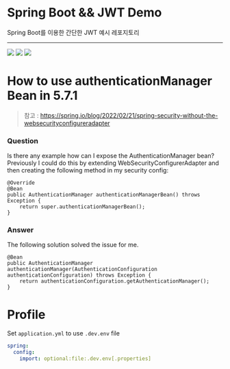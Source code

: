 # Spring Boot && JWT Demo

Spring Boot를 이용한 간단한 JWT 예시 레포지토리 

---
<img src="https://img.shields.io/badge/postgresql-gray?style=for-the-badge&logo=postgresql&logoColor=white"> <img src="https://img.shields.io/badge/Spring Boot-green?style=for-the-badge&logo=spring&logoColor=white"> <img src="https://img.shields.io/badge/redis-red?style=for-the-badge&logo=redis&logoColor=black">


# How to use authenticationManager Bean in 5.7.1

> 참고 : https://spring.io/blog/2022/02/21/spring-security-without-the-websecurityconfigureradapter

### Question
Is there any example how can I expose the AuthenticationManager bean? Previously I could do this by extending WebSecurityConfigurerAdapter and then creating the following method in my security config:
```
@Override
@Bean
public AuthenticationManager authenticationManagerBean() throws Exception {
    return super.authenticationManagerBean();
}
```

### Answer
The following solution solved the issue for me.
```
@Bean
public AuthenticationManager authenticationManager(AuthenticationConfiguration authenticationConfiguration) throws Exception {
    return authenticationConfiguration.getAuthenticationManager();
}
```

# Profile
Set ```application.yml``` to use ```.dev.env``` file
```yaml
spring:
  config:
    import: optional:file:.dev.env[.properties]
```